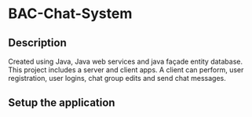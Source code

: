 # BAC-Chat-System

## Description
Created using Java, Java web services and java façade entity database. This project includes a server and client apps. A client can perform, user registration, user logins, chat group edits and send chat messages. 

## Setup the application
